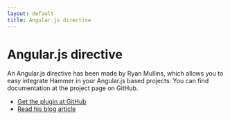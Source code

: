 ```yaml
---
layout: default
title: Angular.js directive
---
```


# Angular.js directive

An Angular.js directive has been made by Ryan Mullins, which allows you to easy integrate Hammer in your Angular.js 
based projects. You can find documentation at the project page on GitHub.

- [Get the plugin at GitHub](http://ryanmullins.github.io/angular-hammer/)
- [Read his blog article](http://ryanmullins.org/blog/2014/9/19/hammerjs-for-angularjs)
